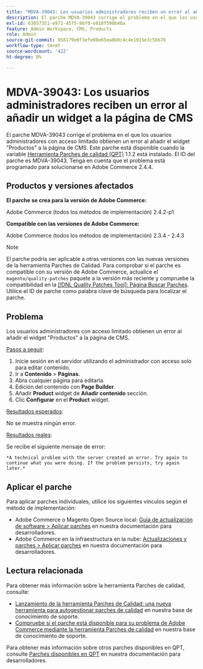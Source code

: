 ```yaml
---
title: "MDVA-39043: Los usuarios administradores reciben un error al añadir un widget a la página de CMS"
description: El parche MDVA-39043 corrige el problema en el que los usuarios administradores con acceso limitado obtienen un error al añadir el widget "Productos" a la página de CMS. Este parche está disponible cuando está instalada la [Quality Patches Tool (QPT)](https://devdocs.magento.com/guides/v2.4/comp-mgr/patching.html#mqp) 1.1.2. El ID del parche es MDVA-39043. Tenga en cuenta que el problema está programado para solucionarse en Adobe Commerce 2.4.4.
exl-id: 63057351-e972-4575-9bf0-e818f590b40a
feature: Admin Workspace, CMS, Products
role: Admin
source-git-commit: 958179e0f3efe08e65ea8b0c4c4e1015e3c5bb76
workflow-type: tm+mt
source-wordcount: '422'
ht-degree: 0%

---
```


# MDVA-39043: Los usuarios administradores reciben un error al añadir un widget a la página de CMS

El parche MDVA-39043 corrige el problema en el que los usuarios administradores con acceso limitado obtienen un error al añadir el widget &quot;Productos&quot; a la página de CMS. Este parche está disponible cuando la variable [Herramienta Parches de calidad (QPT)](https://devdocs.magento.com/guides/v2.4/comp-mgr/patching.html#mqp) 1.1.2 está instalado. El ID del parche es MDVA-39043. Tenga en cuenta que el problema está programado para solucionarse en Adobe Commerce 2.4.4.

## Productos y versiones afectados

**El parche se crea para la versión de Adobe Commerce:**

Adobe Commerce (todos los métodos de implementación) 2.4.2-p1

**Compatible con las versiones de Adobe Commerce:**

Adobe Commerce (todos los métodos de implementación) 2.3.4 - 2.4.3

>[!NOTE]
>
>El parche podría ser aplicable a otras versiones con las nuevas versiones de la herramienta Parches de Calidad. Para comprobar si el parche es compatible con su versión de Adobe Commerce, actualice el `magento/quality-patches` paquete a la versión más reciente y compruebe la compatibilidad en la [[!DNL Quality Patches Tool]: Página Buscar Parches](https://devdocs.magento.com/quality-patches/tool.html#patch-grid). Utilice el ID de parche como palabra clave de búsqueda para localizar el parche.

## Problema

Los usuarios administradores con acceso limitado obtienen un error al añadir el widget &quot;Productos&quot; a la página de CMS.

<u>Pasos a seguir</u>:

1. Inicie sesión en el servidor utilizando el administrador con acceso solo para editar contenido.
1. Ir a **Contenido** > **Páginas**.
1. Abra cualquier página para editarla.
1. Edición del contenido con **Page Builder**.
1. Añadir **Product** widget de **Añadir contenido** sección.
1. Clic **Configurar** en el **Product** widget.

<u>Resultados esperados</u>:

No se muestra ningún error.

<u>Resultados reales</u>:

Se recibe el siguiente mensaje de error:

`*A technical problem with the server created an error. Try again to continue what you were doing. If the problem persists, try again later.*`

## Aplicar el parche

Para aplicar parches individuales, utilice los siguientes vínculos según el método de implementación:

* Adobe Commerce o Magento Open Source local: [Guía de actualización de software > Aplicar parches](https://devdocs.magento.com/guides/v2.4/comp-mgr/patching/mqp.html) en nuestra documentación para desarrolladores.
* Adobe Commerce en la infraestructura en la nube: [Actualizaciones y parches > Aplicar parches](https://devdocs.magento.com/cloud/project/project-patch.html) en nuestra documentación para desarrolladores.

## Lectura relacionada

Para obtener más información sobre la herramienta Parches de calidad, consulte:

* [Lanzamiento de la herramienta Parches de Calidad: una nueva herramienta para autogestionar parches de calidad](/help/announcements/adobe-commerce-announcements/magento-quality-patches-released-new-tool-to-self-serve-quality-patches.md) en nuestra base de conocimiento de soporte.
* [Compruebe si el parche está disponible para su problema de Adobe Commerce mediante la herramienta Parches de calidad](/help/support-tools/patches-available-in-qpt-tool/check-patch-for-magento-issue-with-magento-quality-patches.md) en nuestra base de conocimiento de soporte.

Para obtener más información sobre otros parches disponibles en QPT, consulte [Parches disponibles en QPT](https://devdocs.magento.com/quality-patches/tool.html#patch-grid) en nuestra documentación para desarrolladores.
